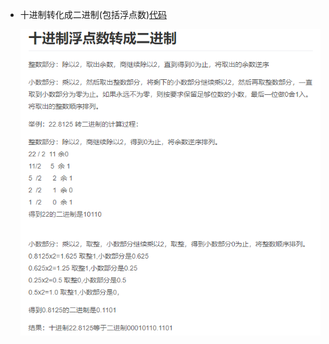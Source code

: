 + 十进制转化成二进制(包括浮点数)[代码](https://github.com/jikwjjw/Java_Mask/blob/mask/BinDecimal.java)
  
  ![浮点数转换](https://github.com/jikwjjw/Java_Mask/blob/mask/pic/%E5%8D%81%E8%BF%9B%E5%88%B6%E8%BD%AC%E5%8C%96%E6%88%90%E4%BA%8C%E8%BF%9B%E5%88%B6.png)
  

